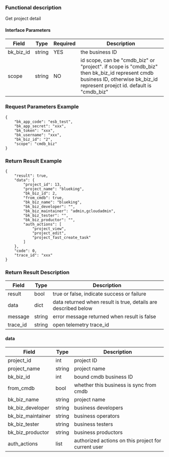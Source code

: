 ### Functional description

Get project detail

#### Interface Parameters

|   Field         |  Type       | Required |  Description     |
|-----------------|-------------|---------|------------------|
|   bk_biz_id   |   string   |   YES   |  the business ID             |
|   scope       |   string     |   NO   | id scope, can be "cmdb_biz" or "project". if scope is "cmdb_biz" then bk_biz_id represent cmdb business ID, otherwise bk_biz_id represent proejct id. default is "cmdb_biz" |

### Request Parameters Example

```
{
    "bk_app_code": "esb_test",
    "bk_app_secret": "xxx",
    "bk_token": "xxx",
    "bk_username": "xxx",
    "bk_biz_id": "2",
    "scope": "cmdb_biz"
}
```

### Return Result Example

```
{
    "result": true,
    "data": {
        "project_id": 13,
        "project_name": "blueking",
        "bk_biz_id": 2,
        "from_cmdb": true,
        "bk_biz_name": "blueking",
        "bk_biz_developer": "",
        "bk_biz_maintainer": "admin,gcloudadmin",
        "bk_biz_tester": "",
        "bk_biz_productor": "",
        "auth_actions": [
            "project_view",
            "project_edit",
            "project_fast_create_task"
        ]
    },
    "code": 0,
    "trace_id": "xxx"
}
```

### Return Result Description

| Field      | Type      | Description      |
|-----------|----------|-----------|
|  result   |    bool    |      true or false, indicate success or failure                      |
|  data     |    dict    |      data returned when result is true, details are described below  |
|  message  |    string  |      error message returned when result is false                     |
|  trace_id     |    string  | open telemetry trace_id       |

#### data
| Field      | Type      | Description      |
| ------------  | ---------- | ------------------------------ |
|  project_id | int        | project ID       |
|  project_name  | string     | project name           |
|  bk_biz_id | int        | bound cmdb business ID       |
|  from_cmdb | bool        | whether this business is sync from cmdb       |
|  bk_biz_name  | string     | project name           |
|  bk_biz_developer  | string     | business developers           |
|  bk_biz_maintainer  | string     | business operators           |
|  bk_biz_tester  | string     | business testers           |
|  bk_biz_productor  | string     | business productors           |
|  auth_actions  | list     | authorized actions on this project for current user           |
